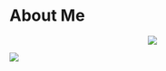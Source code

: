 # About Me

<p align="center">

  <img src="https://discord.c99.nl/widget/theme-3/9">

</p>

![](https://github-stats-alpha.vercel.app/api?username=pikegt&cc=000&tc=fff&ic=fff&bc=000)

